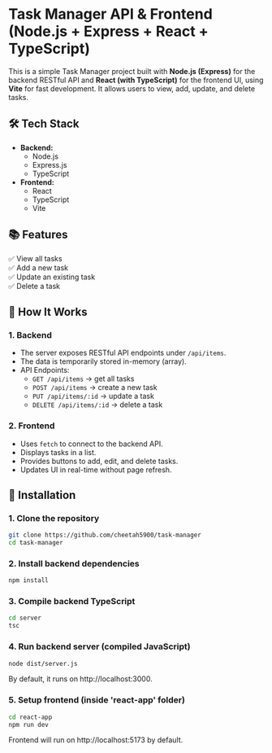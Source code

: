 # Task Manager API & Frontend (Node.js + Express + React + TypeScript)

This is a simple Task Manager project built with **Node.js (Express)** for the backend RESTful API and **React (with TypeScript)** for the frontend UI, using **Vite** for fast development. It allows users to view, add, update, and delete tasks.

## 🛠️ Tech Stack

- **Backend:**
  - Node.js
  - Express.js
  - TypeScript
- **Frontend:**
  - React
  - TypeScript
  - Vite

## 📚 Features

✅ View all tasks  
✅ Add a new task  
✅ Update an existing task  
✅ Delete a task

## 🚀 How It Works

### 1. Backend
- The server exposes RESTful API endpoints under `/api/items`.
- The data is temporarily stored in-memory (array).
- API Endpoints:
  - `GET /api/items` → get all tasks
  - `POST /api/items` → create a new task
  - `PUT /api/items/:id` → update a task
  - `DELETE /api/items/:id` → delete a task

### 2. Frontend
- Uses `fetch` to connect to the backend API.
- Displays tasks in a list.
- Provides buttons to add, edit, and delete tasks.
- Updates UI in real-time without page refresh.

## 📝 Installation

### 1. Clone the repository
```bash
git clone https://github.com/cheetah5900/task-manager
cd task-manager
```

### 2. Install backend dependencies
```bash
npm install
```

### 3. Compile backend TypeScript
```bash
cd server
tsc
```

### 4. Run backend server (compiled JavaScript)
```bash
node dist/server.js
```
By default, it runs on http://localhost:3000.

### 5. Setup frontend (inside 'react-app' folder)
```bash
cd react-app
npm run dev
```
Frontend will run on http://localhost:5173 by default.
